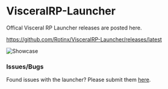 # VisceralRP-Launcher

Offical Visceral RP Launcher releases are posted here.

https://github.com/Rotinx/VisceralRP-Launcher/releases/latest

![Showcase](https://i.imgur.com/PJ2Bc55.png)

### Issues/Bugs
Found issues with the launcher? Please submit them [here](https://github.com/Rotinx/VisceralRP-Launcher/issues/new).


